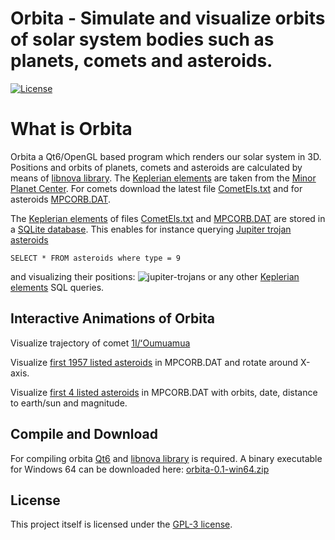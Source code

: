 Orbita - Simulate and visualize orbits of solar system bodies such as planets, comets and asteroids.
==============

[![License](http://img.shields.io/:license-gpl3-blue.svg)](http://www.gnu.org/licenses/gpl-3.0.html)

# What is Orbita
Orbita a Qt6/OpenGL based program which renders our solar system in 3D. Positions and orbits of planets, comets and
asteroids are calculated by means of [libnova library](http://libnova.sourceforge.net/).
The [Keplerian elements](https://en.wikipedia.org/wiki/Orbital_elements#Keplerian)
are taken from the [Minor Planet Center](https://minorplanetcenter.net/). For comets download the
latest file [CometEls.txt](https://www.minorplanetcenter.net/iau/MPCORB/CometEls.txt)
and for asteroids [MPCORB.DAT](https://www.minorplanetcenter.net/iau/MPCORB/MPCORB.DAT).

The [Keplerian elements](https://en.wikipedia.org/wiki/Orbital_elements#Keplerian) of files
[CometEls.txt](https://www.minorplanetcenter.net/iau/MPCORB/CometEls.txt) and
[MPCORB.DAT](https://www.minorplanetcenter.net/iau/MPCORB/MPCORB.DAT) are stored in a 
[SQLite database](https://www.sqlite.org/index.html). This enables for instance querying
[Jupiter trojan asteroids](https://en.wikipedia.org/wiki/Jupiter_trojan)
```
SELECT * FROM asteroids where type = 9
```
and visualizing their positions:
![jupiter-trojans](http://www.stibor.net/orbita/screenshots/jupiter-trojans.png)
or any other [Keplerian elements](http://en.wikipedia.org/wiki/Orbital_elements#Keplerian)
SQL queries.

## Interactive Animations of Orbita
Visualize trajectory of comet [1I/ʻOumuamua](http://www.stibor.net/orbita/screenshots/oumuamua.gif)

Visualize [first 1957 listed asteroids](http://www.stibor.net/orbita/screenshots/asteroids-x-rotate.gif) in MPCORB.DAT and rotate around X-axis.

Visualize [first 4 listed asteroids](http://www.stibor.net/orbita/screenshots/asteroids-motion.gif) in MPCORB.DAT with orbits, date, distance to earth/sun and magnitude.

## Compile and Download
For compiling orbita [Qt6](https://www.qt.io/download-open-source) and [libnova library](http://libnova.sourceforge.net/)
is required. A binary executable for Windows 64 can be
downloaded here: [orbita-0.1-win64.zip](http://www.stibor.net/orbita/windows/orbita-0.1-win64.zip)

## License
This project itself is licensed under the [GPL-3 license](http://www.gnu.org/licenses/gpl-3.0.html).
